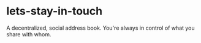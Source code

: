 # lets-stay-in-touch
A decentralized, social address book. You're always in control of what you share with whom.
